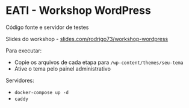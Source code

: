 # EATI - Workshop WordPress

Código fonte e servidor de testes

Slides do workshop - [slides.com/rodrigo73/workshop-wordpress](https://slides.com/rodrigo73/workshop-wordpress)

Para executar:

* Copie os arquivos de cada etapa para `/wp-content/themes/seu-tema`
* Ative o tema pelo painel administrativo

Servidores:

* `docker-compose up -d`
* `caddy`
